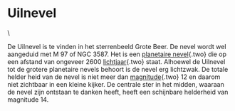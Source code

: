 # Uilnevel

\

De Uilnevel is te vinden in het sterrenbeeld Grote Beer. De nevel wordt
wel aangeduid met M 97 of NGC 3587. Het is een [planetaire
nevel](planetaire_nevel.html){.two} die op een afstand van ongeveer 2600
[lichtjaar](lichtjaa.html){.two} staat. Alhoewel de Uilnevel tot de
grotere planetaire nevels behoort is de nevel erg lichtzwak. De totale
helder heid van de nevel is niet meer dan
[magnitude](magnitud.html){.two} 12 en daarom niet zichtbaar in een
kleine kijker. De centrale ster in het midden, waaraan de nevel zijn
ontstaan te danken heeft, heeft een schijnbare helderheid van magnitude
14.
